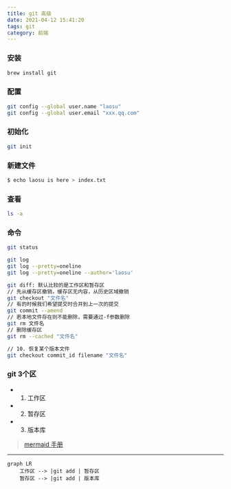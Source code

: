 ```yaml
---
title: git 高级
date: 2021-04-12 15:41:20
tags: git
category: 前端
---
```


### 安装
```bash
brew install git
```
### 配置
```bash
git config --global user.name "laosu"
git config --global user.email "xxx.qq.com"
```
### 初始化
```bash
git init
```
### 新建文件
```bash
$ echo laosu is here > index.txt
```

### 查看
```bash
ls -a
```

### 命令
``` bash
git status

git log
git log --pretty=oneline
git log --pretty=oneline --author='laosu'

git diff: 默认比较的是工作区和暂存区
// 先从缓存区撤销，缓存区无内容，从历史区域撤销
git checkout "文件名"
// 有的时候我们希望提交时合并到上一次的提交
git commit --amend
// 若本地文件存在则不能删除，需要通过-f参数删除
git rm 文件名
// 删除缓存区
git rm --cached "文件名"

// 10. 恢复某个版本文件
git checkout commit_id filename "文件名"
```

### git 3个区
- 1. 工作区
- 2. 暂存区
- 3. 版本库

> [mermaid 手册](http://mermaid-js.github.io/mermaid)
---
```mermaid
graph LR
    工作区 --> |git add | 暂存区
    暂存区 --> |git add | 版本库
```


